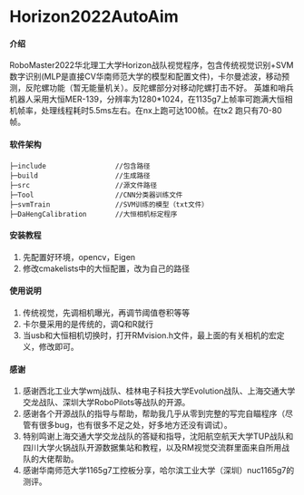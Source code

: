 # Horizon2022AutoAim

#### 介绍
RoboMaster2022华北理工大学Horizon战队视觉程序，包含传统视觉识别+SVM数字识别(MLP是直接CV华南师范大学的模型和配置文件)，卡尔曼滤波，移动预测，反陀螺功能（暂无能量机关）。反陀螺部分对移动陀螺打击不好。 英雄和哨兵机器人采用大恒MER-139，分辨率为1280*1024，在1135g7上帧率可跑满大恒相机帧率，处理线程耗时5.5ms左右。在nx上跑可达100帧。在tx2 跑只有70-80帧。

#### 软件架构

```zan
├─include				  //包含路径
├─build					  //生成路径
├─src                     //源文件路径
├─Tool                    //CNN分类器训练文件
├─svmTrain                //SVM训练的模型（txt文件）
├─DaHengCalibration       //大恒相机标定程序
```

#### 安装教程
1. 先配置好环境，opencv，Eigen
2. 修改cmakelists中的大恒配置，改为自己的路径

#### 使用说明
1. 传统视觉，先调相机曝光，再调节阈值卷积等等
2. 卡尔曼采用的是传统的，调Q和R就行
3. 当usb和大恒相机切换时，打开RMvision.h文件，最上面的有关相机的宏定义，修改即可。

#### 感谢
1. 感谢西北工业大学wmj战队、桂林电子科技大学Evolution战队、上海交通大学交龙战队、深圳大学RoboPilots等战队的开源。
2. 感谢各个开源战队的指导与帮助，帮助我几乎从零到完整的写完自瞄程序（尽管有很多bug，也有很多不足之处，好多地方还没有调试）。
3. 特别鸣谢上海交通大学交龙战队的答疑和指导，沈阳航空航天大学TUP战队和四川大学火锅战队开源数据集站和教程，以及RM视觉交流群里面来自所用战队的大佬帮助。
4. 感谢华南师范大学1165g7工控板分享，哈尔滨工业大学（深圳）nuc1165g7的测评。



